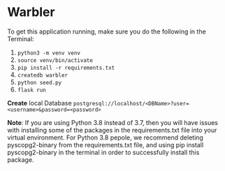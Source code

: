 # Warbler

To get this application running, make sure you do the following in the Terminal:

1. `python3 -m venv venv`
2. `source venv/bin/activate`
3. `pip install -r requirements.txt`
4. `createdb warbler`
5. `python seed.py`
6. `flask run`

**Create** local Database `postgresql://localhost/<DBName>?user=<username>&password=<password>`

**Note**:
If you are using Python 3.8 instead of 3.7, then you will have issues with installing some of the packages in the requirements.txt file into your virtual environment.
For Python 3.8 pepole, we recommend deleting pyscopg2-binary from the requirements.txt file, and using pip install pyscopg2-binary in the terminal in order to successfully install this package.
